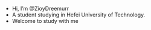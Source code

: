 - Hi, I’m @ZioyDreemurr
- A student studying in Hefei University of Technology.
- Welcome to study with me
